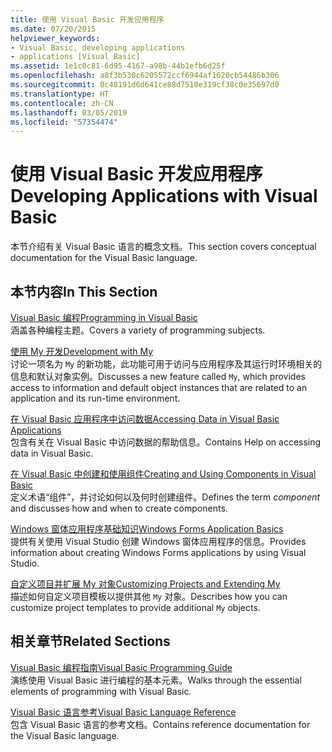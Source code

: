 ```yaml
---
title: 使用 Visual Basic 开发应用程序
ms.date: 07/20/2015
helpviewer_keywords:
- Visual Basic, developing applications
- applications [Visual Basic]
ms.assetid: 1e1c0c81-6d95-4167-a98b-44b1efb6d25f
ms.openlocfilehash: a8f3b530c6205572ccf6944af1620cb54486b306
ms.sourcegitcommit: 0c48191d6d641ce88d7510e319cf38c0e35697d0
ms.translationtype: HT
ms.contentlocale: zh-CN
ms.lasthandoff: 03/05/2019
ms.locfileid: "57354474"
---
```

# <a name="developing-applications-with-visual-basic"></a><span data-ttu-id="da5ed-102">使用 Visual Basic 开发应用程序</span><span class="sxs-lookup"><span data-stu-id="da5ed-102">Developing Applications with Visual Basic</span></span>
<span data-ttu-id="da5ed-103">本节介绍有关 Visual Basic 语言的概念文档。</span><span class="sxs-lookup"><span data-stu-id="da5ed-103">This section covers conceptual documentation for the Visual Basic language.</span></span>  
  
## <a name="in-this-section"></a><span data-ttu-id="da5ed-104">本节内容</span><span class="sxs-lookup"><span data-stu-id="da5ed-104">In This Section</span></span>  
 [<span data-ttu-id="da5ed-105">Visual Basic 编程</span><span class="sxs-lookup"><span data-stu-id="da5ed-105">Programming in Visual Basic</span></span>](../../visual-basic/developing-apps/programming/index.md)  
 <span data-ttu-id="da5ed-106">涵盖各种编程主题。</span><span class="sxs-lookup"><span data-stu-id="da5ed-106">Covers a variety of programming subjects.</span></span>  
  
 [<span data-ttu-id="da5ed-107">使用 My 开发</span><span class="sxs-lookup"><span data-stu-id="da5ed-107">Development with My</span></span>](../../visual-basic/developing-apps/development-with-my/index.md)  
 <span data-ttu-id="da5ed-108">讨论一项名为 `My` 的新功能，此功能可用于访问与应用程序及其运行时环境相关的信息和默认对象实例。</span><span class="sxs-lookup"><span data-stu-id="da5ed-108">Discusses a new feature called `My`, which provides access to information and default object instances that are related to an application and its run-time environment.</span></span>  
  
 [<span data-ttu-id="da5ed-109">在 Visual Basic 应用程序中访问数据</span><span class="sxs-lookup"><span data-stu-id="da5ed-109">Accessing Data in Visual Basic Applications</span></span>](../../visual-basic/developing-apps/accessing-data.md)  
 <span data-ttu-id="da5ed-110">包含有关在 Visual Basic 中访问数据的帮助信息。</span><span class="sxs-lookup"><span data-stu-id="da5ed-110">Contains Help on accessing data in Visual Basic.</span></span>  
  
 [<span data-ttu-id="da5ed-111">在 Visual Basic 中创建和使用组件</span><span class="sxs-lookup"><span data-stu-id="da5ed-111">Creating and Using Components in Visual Basic</span></span>](../../visual-basic/developing-apps/creating-and-using-components.md)  
 <span data-ttu-id="da5ed-112">定义术语“组件”，并讨论如何以及何时创建组件。</span><span class="sxs-lookup"><span data-stu-id="da5ed-112">Defines the term *component* and discusses how and when to create components.</span></span>  
  
 [<span data-ttu-id="da5ed-113">Windows 窗体应用程序基础知识</span><span class="sxs-lookup"><span data-stu-id="da5ed-113">Windows Forms Application Basics</span></span>](../../visual-basic/developing-apps/windows-forms/index.md)  
 <span data-ttu-id="da5ed-114">提供有关使用 Visual Studio 创建 Windows 窗体应用程序的信息。</span><span class="sxs-lookup"><span data-stu-id="da5ed-114">Provides information about creating Windows Forms applications by using Visual Studio.</span></span>  
  
 [<span data-ttu-id="da5ed-115">自定义项目并扩展 My 对象</span><span class="sxs-lookup"><span data-stu-id="da5ed-115">Customizing Projects and Extending My</span></span>](../../visual-basic/developing-apps/customizing-extending-my/index.md)  
 <span data-ttu-id="da5ed-116">描述如何自定义项目模板以提供其他 `My` 对象。</span><span class="sxs-lookup"><span data-stu-id="da5ed-116">Describes how you can customize project templates to provide additional `My` objects.</span></span>  
  
## <a name="related-sections"></a><span data-ttu-id="da5ed-117">相关章节</span><span class="sxs-lookup"><span data-stu-id="da5ed-117">Related Sections</span></span>  
 [<span data-ttu-id="da5ed-118">Visual Basic 编程指南</span><span class="sxs-lookup"><span data-stu-id="da5ed-118">Visual Basic Programming Guide</span></span>](../../visual-basic/programming-guide/index.md)  
 <span data-ttu-id="da5ed-119">演练使用 Visual Basic 进行编程的基本元素。</span><span class="sxs-lookup"><span data-stu-id="da5ed-119">Walks through the essential elements of programming with Visual Basic.</span></span>  
  
 [<span data-ttu-id="da5ed-120">Visual Basic 语言参考</span><span class="sxs-lookup"><span data-stu-id="da5ed-120">Visual Basic Language Reference</span></span>](../../visual-basic/language-reference/index.md)  
 <span data-ttu-id="da5ed-121">包含 Visual Basic 语言的参考文档。</span><span class="sxs-lookup"><span data-stu-id="da5ed-121">Contains reference documentation for the Visual Basic language.</span></span>
